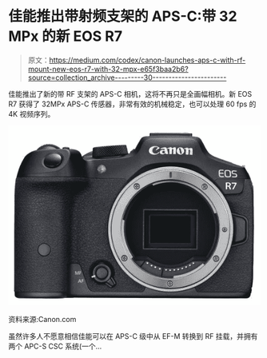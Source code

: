 # 佳能推出带射频支架的 APS-C:带 32 MPx 的新 EOS R7

> 原文：<https://medium.com/codex/canon-launches-aps-c-with-rf-mount-new-eos-r7-with-32-mpx-e65f3baa2b6?source=collection_archive---------30----------------------->

佳能推出了新的带 RF 支架的 APS-C 相机，这将不再只是全画幅相机。新 EOS R7 获得了 32MPx APS-C 传感器，非常有效的机械稳定，也可以处理 60 fps 的 4K 视频序列。

![](img/c215f05de7109f8bef4d903cf80c7038.png)

资料来源:Canon.com

虽然许多人不愿意相信佳能可以在 APS-C 级中从 EF-M 转换到 RF 挂载，并拥有两个 APC-S CSC 系统(一个…